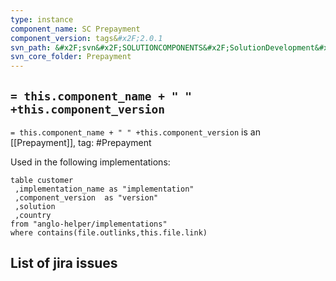 ```yaml
---
type: instance
component_name: SC Prepayment
component_version: tags&#x2F;2.0.1
svn_path: &#x2F;svn&#x2F;SOLUTIONCOMPONENTS&#x2F;SolutionDevelopment&#x2F;Prepayment
svn_core_folder: Prepayment
---
```


## `= this.component_name + " " +this.component_version`

`= this.component_name + " " +this.component_version` is an [[Prepayment]],
tag: #Prepayment

Used in the following implementations:
```dataview
table customer
 ,implementation_name as "implementation"
 ,component_version  as "version"
 ,solution
 ,country  
from "anglo-helper/implementations"
where contains(file.outlinks,this.file.link)
```


## List of jira issues
